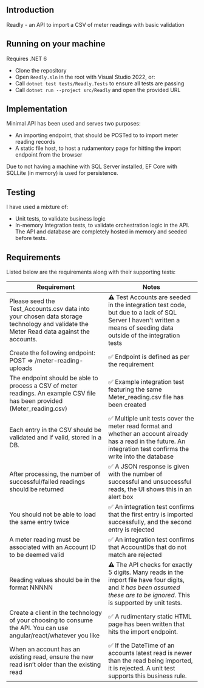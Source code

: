 ## Introduction

Readly - an API to import a CSV of meter readings with basic validation

## Running on your machine

Requires .NET 6

- Clone the repository
- Open ```Readly.sln``` in the root with Visual Studio 2022, or:
- Call ```dotnet test tests/Readly.Tests``` to ensure all tests are passing
- Call ```dotnet run --project src/Readly``` and open the provided URL

## Implementation

Minimal API has been used and serves two purposes:
 - An importing endpoint, that should be POSTed to to import meter reading records
 - A static file host, to host a rudamentory page for hitting the import endpoint from the browser

Due to not having a machine with SQL Server installed, EF Core with SQLLite (in memory) is used for persistence. 

## Testing

I have used a mixture of:
 - Unit tests, to validate business logic
 - In-memory Integration tests, to validate orchestration logic in the API. The API and database are completely hosted in memory and seeded before tests.

 ## Requirements

 Listed below are the requirements along with their supporting tests:

| Requirement  | Notes |
| ----------- | ----------- |
| Please seed the Test_Accounts.csv data into your chosen data storage technology and validate the Meter Read data against the accounts. | ⚠️ Test Accounts are seeded in the integration test code, but due to a lack of SQL Server I haven't written a means of seeding data outside of the integration tests |
| Create the following endpoint: POST => /meter-reading-uploads | ✅ Endpoint is defined as per the requirement |
| The endpoint should be able to process a CSV of meter readings. An example CSV file has been provided (Meter_reading.csv) | ✅ Example integration test featuring the same Meter_reading.csv file has been created | 
| Each entry in the CSV should be validated and if valid, stored in a DB. |✅ Multiple unit tests cover the meter read format and whether an account already has a read in the future. An integration test confirms the write into the database |
| After processing, the number of successful/failed readings should be returned |✅ A JSON response is given with the number of successful and unsuccessful reads, the UI shows this in an alert box  |
| You should not be able to load the same entry twice |✅ An integration test confirms that the first entry is imported successfully, and the second entry is rejected |
| A meter reading must be associated with an Account ID to be deemed valid |✅ An integration test confirms that AccountIDs that do not match are rejected |
| Reading values should be in the format NNNNN |⚠️ The API checks for exactly 5 digits. Many reads in the import file have four digits, and *it has been assumed these are to be ignored*. This is supported by unit tests. |
| Create a client in the technology of your choosing to consume the API. You can use angular/react/whatever you like |✅ A rudimentary static HTML page has been written that hits the import endpoint. |
| When an account has an existing read, ensure the new read isn’t older than the existing read | ✅ If the DateTime of an accounts latest read is newer than the read being imported, it is rejected. A unit test supports this business rule.





